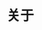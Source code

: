 ---
title: "关于"
# meta description
description: "关于博主。"
# page title background image
bg_image: "https://tvax2.sinaimg.cn/large/ad5fbf65gy1gm4uslnnn4j21y013e0ue.jpg"
---